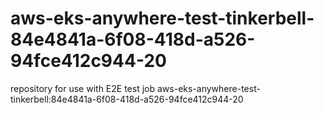 # aws-eks-anywhere-test-tinkerbell-84e4841a-6f08-418d-a526-94fce412c944-20
repository for use with E2E test job aws-eks-anywhere-test-tinkerbell:84e4841a-6f08-418d-a526-94fce412c944-20
